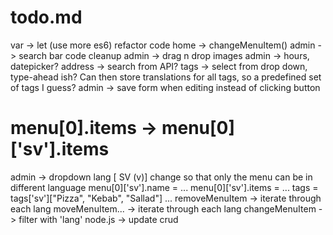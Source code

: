 # todo.md

var -> let (use more es6)
refactor code
  home -> changeMenuItem()
admin -> search bar code cleanup
admin -> drag n drop images
admin -> hours, datepicker?
address -> search from API?
tags -> select from drop down, type-ahead ish?
  Can then store translations for all tags, so a
  predefined set of tags I guess?
admin -> save form when editing instead of clicking button

# menu[0].items -> menu[0]['sv'].items
admin -> dropdown lang [ SV (v)]
change so that only the menu can be in different language
  menu[0]['sv'].name = ...
  menu[0]['sv'].items = ...
tags = tags['sv']["Pizza", "Kebab", "Sallad"] ...
removeMenuItem -> iterate through each lang
moveMenuItem... -> iterate through each lang
changeMenuItem -> filter with 'lang'
node.js -> update crud
